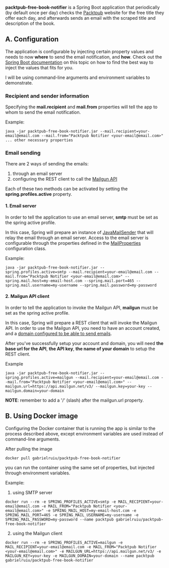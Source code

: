 **packtpub-free-book-notifier** is a Spring Boot application that periodically (by default once per day) checks 
the [Packtpub](https://www.packtpub.com/) website for the free title they offer each day, and afterwards
sends an email with the scraped title and description of the book.

## A. Configuration

The application is configurable by injecting certain property values and needs to now **where** to send the email notification, and **how**.
Check out the [Spring Boot documentation](http://docs.spring.io/spring-boot/docs/current/reference/htmlsingle/#boot-features-external-config) on this topic
on how to find the best way to inject the values that fits for you.

I will be using command-line arguments and environment variables to demonstrate.

### Recipient and sender information
Specifying the **mail.recipient** and **mail.from** properties will tell the app to whom to send the email notification.

 Example:
 ```
 java -jar packtpub-free-book-notifier.jar --mail.recipient=your-email@email.com --mail.from="Packtpub Notifier <your-email@email.com>" ... other necessary properties
 ```

### Email sending
There are 2 ways of sending the emails:

1. through an email server
2. configuring the REST client to call the [Mailgun API](https://www.mailgun.com/)

Each of these two methods can be activated by setting the **spring.profiles.active** property.

#### 1. Email server
In order to tell the application to use an email server, **smtp** must be set as the spring active profile.

In this case, Spring will prepare an instance of [JavaMailSender](http://docs.spring.io/spring/docs/current/javadoc-api/org/springframework/mail/javamail/JavaMailSender.html)
 that will relay the email through an email server.
 Access to the email server is configurable through the properties defined in the [MailProperties](https://github.com/spring-projects/spring-boot/blob/v1.3.5.RELEASE/spring-boot-autoconfigure/src/main/java/org/springframework/boot/autoconfigure/mail/MailProperties.java) configuration class.
 
 Example:
 ```
 java -jar packtpub-free-book-notifier.jar --spring.profiles.active=smtp --mail.recipient=your-email@email.com --mail.from="Packtpub Notifier <your-email@email.com>" --spring.mail.host=my-email-host.com --spring.mail.port=465 --spring.mail.username=my-username --spring.mail.password=my-password
 ```

#### 2. Mailgun API client
In order to tell the application to invoke the Mailgun API, **mailgun** must be set as the spring active profile.

In this case, Spring will prepare a REST client that will invoke the Mailgun API.
In order to use the Mailgun API, you need to have an account created, and a [domain configured to be able to send emails](https://documentation.mailgun.com/quickstart-sending.html#add-sending-tracking-dns-records).

After you've successfully setup your account and domain, you will need **the base url for the API**, **the API key**, **the name of your domain** to setup the REST client.

Example
 ```
java -jar packtpub-free-book-notifier.jar --spring.profiles.active=mailgun --mail.recipient=your-email@email.com --mail.from="Packtpub Notifier <your-email@email.com>" --mailgun.url=https://api.mailgun.net/v3/ --mailgun.key=your-key --mailgun.domain=your-domain
 ```

**NOTE**: remember to add a '/' (slash) after the mailgun.url property.


## B. Using Docker image
Configuring the Docker container that is running the app is similar to the process described above, except environment variables are used instead of command-line arguments.

After pulling the image
```
docker pull gabrielruiu/packtpub-free-book-notifier
```
you can run the container using the same set of properties, but injected through environment variables.

Example:

1. using SMTP server
```
docker run --rm -e SPRING_PROFILES_ACTIVE=smtp -e MAIL_RECIPIENT=your-email@email.com -e MAIL_FROM="Packtpub Notifier <your-email@email.com>" -e SPRING_MAIL_HOST=my-email-host.com -e SPRING_MAIL_PORT=465 -e SPRING_MAIL_USERNAME=my-username -e SPRING_MAIL_PASSWORD=my-password --name packtpub gabrielruiu/packtpub-free-book-notifier
```

2. using the Mailgun client
```
docker run --rm -e SPRING_PROFILES_ACTIVE=mailgun -e MAIL_RECIPIENT=your-email@email.com -e MAIL_FROM="Packtpub Notifier <your-email@email.com>" -e MAILGUN_URL=https://api.mailgun.net/v3/ -e MAILGUN_KEY=your-key -e MAILGUN_DOMAIN=your-domain --name packtpub gabrielruiu/packtpub-free-book-notifier
```

